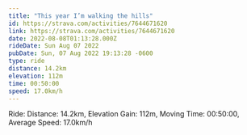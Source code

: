 ```yaml
---
title: "This year I’m walking the hills"
id: https://strava.com/activities/7644671620
link: https://strava.com/activities/7644671620
date: 2022-08-08T01:13:28.000Z
rideDate: Sun Aug 07 2022
pubDate: Sun, 07 Aug 2022 19:13:28 -0600
type: ride
distance: 14.2km
elevation: 112m
time: 00:50:00
speed: 17.0km/h
---
```

Ride: Distance: 14.2km, Elevation Gain: 112m, Moving Time: 00:50:00, Average Speed: 17.0km/h